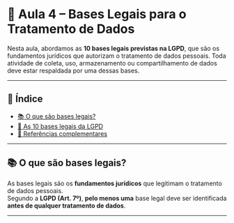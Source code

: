 # 📘 Aula 4 – Bases Legais para o Tratamento de Dados

Nesta aula, abordamos as **10 bases legais previstas na LGPD**, que são os fundamentos jurídicos que autorizam o tratamento de dados pessoais. Toda atividade de coleta, uso, armazenamento ou compartilhamento de dados deve estar respaldada por uma dessas bases.

---

## 📌 Índice

- [📚 O que são bases legais?](#o-que-são-bases-legais)
- [📑 As 10 bases legais da LGPD](#as-10-bases-legais-da-lgpd)
- [📎 Referências complementares](#referências-complementares)

---

## 📚 O que são bases legais?

As bases legais são os **fundamentos jurídicos** que legitimam o tratamento de dados pessoais.  
Segundo a **LGPD (Art. 7º)**, **pelo menos uma** base legal deve ser identificada **antes de qualquer tratamento de dados**.

---

